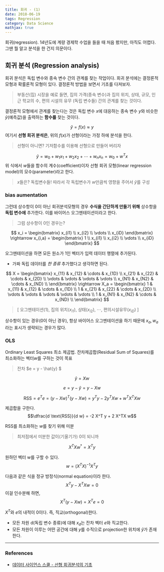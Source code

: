 ```yaml
---
title: 회귀 - (1)
date: 2018-06-19
tags: Regression
category: Data Science
mathjax: true
---
```

회귀(regression). 14년도에 계량 경제학 수업을 들을 때 처음 봤지만, 아직도 어렵다. 그땐 뭘 알고 분석을 한 건지 의문이다.

## 회귀 분석 (Regression analysis)

회귀 분석은 독립 변수와 종속 변수 간의 관계를 찾는 작업이다. 회귀 분석에는 결정론적 모형과 확률론적 모형이 있다. 결정론적 방법을 보면서 기초를 다져보자.

>부동산(집) 시장을 예로 들면, 집의 가격(종속 변수)과 집의 위치, 상태, 규모, 인근 학교의 수, 편의 시설의 유무 (독립 변수들) 간의 관계를 찾는 것이다.

결정론적 모형에서 관계를 찾는다는 것은 독립 변수 $x$에 대응하는 종속 변수 $y$와 비슷한 $\hat{y}$(예측값)을 출력하는 **함수를** 찾는 것이다.

$$ \hat{y} = f(x) \approx y $$
여기서 **선형 회귀 분석은**, 위의 $f(x)$가 선형이라는 가정 하에 분석을 한다.
> 선형이 아니면? 기저함수를 이용해 선형으로 만들어 버리자

$$ \hat{y} = w_0+w_1x_1+w_2x_2+\cdots+ w_nx_n = w_0 + w^Tx$$
위 식에서 $w$들을 함수의 계수(coefficient)이자 선형 회귀 모형(linear regression model)의 모수(parameter)라고 한다.
> $x$들은? 독립변수들! 따라서 각 독립변수가 $w$만큼씩 영향을 주어서 $\hat{y}$를 구성

### bias aumentation
그런데 상수항이 0이 아닌 회귀분석모형의 경우 **수식을 간단하게 만들기 위해** 상수항을 **독립 변수에** 추가한다. 이를 바이어스 오그멘테이션이라고 한다.
>그럼 상수항이 0인 경우는?

$$ x_i =
\begin{bmatrix}
x_{i1} \\ x_{i2} \\ \vdots \\ x_{iD}
\end{bmatrix}
\rightarrow
x_{i,a} =
\begin{bmatrix}
1 \\ x_{i1} \\ x_{i2} \\ \vdots \\ x_{iD}
\end{bmatrix} $$

오그멘테이션을 하면 모든 원소가 1인 벡터가 입력 데이터 행렬에 추가된다.
- 가짜 독립 데이터를 *한 종류* 추가했다고 생각하면 된다.

$$ X =
\begin{bmatrix}
x_{11} & x_{12} & \cdots & x_{1D} \\
x_{21} & x_{22} & \cdots & x_{2D} \\
\vdots & \vdots & \vdots & \vdots \\
x_{N1} & x_{N2} & \cdots & x_{ND} \\
\end{bmatrix}
\rightarrow
X_a =
\begin{bmatrix}
1 & x_{11} & x_{12} & \cdots & x_{1D} \\
1 & x_{21} & x_{22} & \cdots & x_{2D} \\
\vdots & \vdots & \vdots & \vdots & \vdots \\
1 & x_{N1} & x_{N2} & \cdots & x_{ND} \\
\end{bmatrix} $$

> [ 오그멘테이션(1), 집의 위치($x_{i1}$), 상태($x_{i2}$), $\cdots$, 편의시설유무($x_{iD}$) ]

상수항이 있는 경우(0이 아닌 경우), 항상 바이어스 오그멘테이션을 하기 때문에 $x_a, w_a$라는 표시가 생략되는 경우가 많다.

### OLS
Ordinary Least Squares 최소 제곱법. 잔차제곱합(Residual Sum of Squares)를 최소화하는 벡터$w$를 구하는 것이 목표
>잔차 $e = y - \hat{y} $

$$ \hat{y} = Xw $$

$$ e = y - \hat{y} = y - Xw $$

$$ \text{RSS}
=  e^Te
= (y - Xw)^T(y - Xw)
= y^Ty - 2y^T X w + w^TX^TXw  
$$

제곱합을 구한다.
$$\dfrac{d \text{RSS}}{d w} = -2 X^T y + 2 X^TX w$$

RSS를 최소화하는 $w$를 찾기 위해 미분
>최저점에서 미분한 값이(기울기가) 0이 되니까

$$X^TX w^{\ast} = X^T y$$

원하던 벡터 w를 구할 수 있다.
$$w = (X^TX)^{-1}X^Ty$$

다음과 같은 식을 정규 방정식(normal equation)이라 한다.
$$ X^T y- X^TX w = 0$$
이걸 인수분해 하면,
$$ X^T (y- X w) = X^Te =0$$

$X^T$와 $e$의 내적이 0이다. 즉, 직교(orthogonal)한다.
- 모든 차원 d(독립 변수 종류)에 대해 $x_d$는 잔차 벡터 $e$와 직교한다.
- 모든 차원이 이루는 어떤 공간에 대해 $y$를 수직으로 projection한 위치에 $\hat{y}$가 존재한다.
---

### References
- [데이터 사이언스 스쿨 - 선형 회귀분석의 기초](https://datascienceschool.net/view-notebook/58269d7f52bd49879965cdc4721da42d/)
